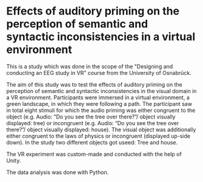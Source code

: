 # Effects of auditory priming on the perception of semantic and syntactic inconsistencies in a virtual environment
 
This is a study which was done in the scope of the "Designing and conducting an EEG study in VR" course from the University of Osnabrück.

The aim of this study was to test the effects of auditory priming on the perception of semantic and syntactic inconsistencies in the visual domain in a VR environment. Participants were immersed in a virtual environment, a green landscape, in which they were following a path. The participant saw in total eight stimuli for which the audio priming was either congruent to the object (e.g. Audio: “Do you see the tree over there?”/ object visually displayed: tree) or incongruent (e.g. Audio: “Do you see the tree over there?”/ object visually displayed: house). The visual object was additionally either congruent to the laws of physics or incongruent (displayed up-side down). In the study two different objects got useed: Tree and house.

The VR experiment was custom-made and conducted with the help of Unity.

The data analysis was done with Python.


